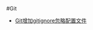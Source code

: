 #Git
- [Git增加gitignore忽略配置文件](https://github.com/13120241790/ProgrameLife/blob/master/Git/Git%E5%A2%9E%E5%8A%A0gitignore%E5%BF%BD%E7%95%A5%E9%85%8D%E7%BD%AE%E6%96%87%E4%BB%B6.md)
